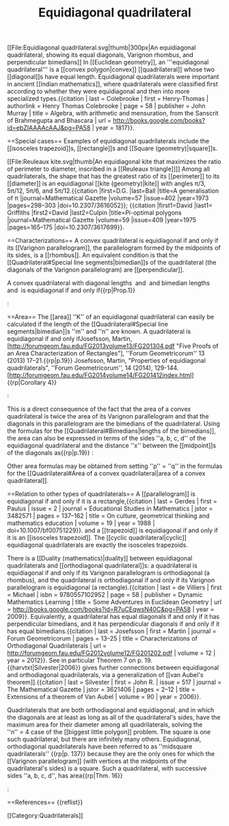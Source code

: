 ﻿---
lastrevid: 641881169
pageid: 35012663
canonicalurl: http://en.wikipedia.org/wiki/Equidiagonal_quadrilateral
title: Equidiagonal quadrilateral
editurl: http://en.wikipedia.org/w/index.php?title=Equidiagonal_quadrilateral&action=edit
length: 6691
contentmodel: wikitext
pagelanguage: en
touched: 2015-02-14T13:05:20Z
ns: 0
fullurl: http://en.wikipedia.org/wiki/Equidiagonal_quadrilateral
---

[[File:Equidiagonal quadrilateral.svg|thumb|300px|An  equidiagonal quadrilateral, showing its equal diagonals, Varignon rhombus, and perpendicular bimedians]]
In [[Euclidean geometry]], an '''equidiagonal quadrilateral''' is a [[convex polygon|convex]] [[quadrilateral]] whose two [[diagonal]]s have equal length. Equidiagonal quadrilaterals were important in ancient [[Indian mathematics]], where quadrilaterals were classified first according to whether they were equidiagonal and then into more specialized types.<ref>{{citation
 | last = Colebrooke | first = Henry-Thomas | authorlink = Henry Thomas Colebrooke
 | page = 58
 | publisher = John Murray
 | title = Algebra, with arithmetic and mensuration, from the Sanscrit of Brahmegupta and Bhascara
 | url = http://books.google.com/books?id=ebZIAAAAcAAJ&pg=PA58
 | year = 1817}}.</ref>

==Special cases==
Examples of equidiagonal quadrilaterals include the [[isosceles trapezoid]]s, [[rectangle]]s and [[Square (geometry)|square]]s.

[[File:Reuleaux kite.svg|thumb|An equidiagonal kite that maximizes the ratio of perimeter to diameter, inscribed in a [[Reuleaux triangle]]]]
Among all quadrilaterals, the shape that has the greatest ratio of its [[perimeter]] to its [[diameter]] is an equidiagonal [[kite (geometry)|kite]] with angles π/3, 5π/12, 5π/6, and 5π/12.<ref>{{citation |first=D.G. |last=Ball |title=A generalisation of π |journal=Mathematical Gazette |volume=57 |issue=402 |year=1973 |pages=298–303 |doi=10.2307/3616052}}; {{citation |first1=David |last1= Griffiths |first2=David |last2=Culpin |title=Pi-optimal polygons |journal=Mathematical Gazette |volume=59 |issue=409 |year=1975 |pages=165–175 |doi=10.2307/3617699}}.</ref>

==Characterizations==
A convex quadrilateral is equidiagonal if and only if its [[Varignon parallelogram]], the parallelogram formed by the midpoints of its sides, is a [[rhombus]]. An equivalent condition is that the [[Quadrilateral#Special line segments|bimedian]]s of the quadrilateral  (the diagonals of the Varignon parallelogram) are [[perpendicular]].<ref name="adventures"/>

A convex quadrilateral with diagonal lengths <math>p</math> and <math>q</math> and bimedian lengths <math>m</math> and <math>n</math> is equidiagonal if and only if<ref name=J2014/>{{rp|Prop.1}}

:<math>pq=m^2+n^2.</math>

==Area==
The [[area]] ''K'' of an equidiagonal quadrilateral can easily be calculated if the length of the [[Quadrilateral#Special line segments|bimedian]]s ''m'' and ''n'' are known. A quadrilateral is equidiagonal if and only if<ref name=Josefsson>Josefsson, Martin, [http://forumgeom.fau.edu/FG2013volume13/FG201304.pdf "Five Proofs of an Area Characterization of Rectangles"], ''Forum Geometricorum'' 13 (2013) 17–21.</ref>{{rp|p.19}} <ref name=J2014>Josefsson, Martin, "Properties of equidiagonal quadrilaterals",
''Forum Geometricorum'', 14 (2014), 129-144.  [http://forumgeom.fau.edu/FG2014volume14/FG201412index.html] </ref>{{rp|Corollary 4}}

:<math>\displaystyle K=mn.</math>

This is a direct consequence of the fact that the area of a convex quadrilateral is twice the area of its Varignon parallelogram and that the diagonals in this parallelogram are the bimedians of the quadrilateral. Using the formulas for the [[Quadrilateral#Bimedians|lengths of the bimedians]], the area can also be expressed in terms of the sides ''a, b, c, d'' of the equidiagonal quadrilateral and the distance ''x'' between the [[midpoint]]s of the diagonals as<ref name=Josefsson/>{{rp|p.19}}
:<math>K=\tfrac{1}{4}\sqrt{(2(a^2+c^2)-4x^2)(2(b^2+d^2)-4x^2)}.</math>

Other area formulas may be obtained from setting ''p'' = ''q'' in the formulas for the [[Quadrilateral#Area of a convex quadrilateral|area of a convex quadrilateral]].

==Relation to other types of quadrilaterals==
A [[parallelogram]] is equidiagonal if and only if it is a rectangle,<ref>{{citation
 | last = Gerdes | first = Paulus
 | issue = 2
 | journal = Educational Studies in Mathematics
 | jstor = 3482571
 | pages = 137–162
 | title = On culture, geometrical thinking and mathematics education
 | volume = 19
 | year = 1988
 | doi=10.1007/bf00751229}}.</ref> and a [[trapezoid]] is equidiagonal if and only if it is an [[isosceles trapezoid]]. The [[cyclic quadrilateral|cyclic]] equidiagonal quadrilaterals are exactly the isosceles trapezoids.

There is a [[Duality (mathematics)|duality]] between equidiagonal quadrilaterals and [[orthodiagonal quadrilateral]]s: a quadrilateral is equidiagonal if and only if its Varignon parallelogram is orthodiagonal (a rhombus), and the quadrilateral is orthodiagonal if and only if its Varignon parallelogram is equidiagonal (a rectangle).<ref name="adventures">{{citation
 | last = de Villiers | first = Michael
 | isbn = 9780557102952
 | page = 58
 | publisher = Dynamic Mathematics Learning
 | title = Some Adventures in Euclidean Geometry
 | url = http://books.google.com/books?id=R7uCEqwsN40C&pg=PA58
 | year = 2009}}.</ref> Equivalently, a quadrilateral has equal diagonals if and only if it has perpendicular bimedians, and it has perpendicular diagonals if and only if it has equal bimedians.<ref>{{citation
 | last = Josefsson | first = Martin
 | journal = Forum Geometricorum
 | pages = 13–25
 | title = Characterizations of Orthodiagonal Quadrilaterals
 | url = http://forumgeom.fau.edu/FG2012volume12/FG201202.pdf
 | volume = 12
 | year = 2012}}. See in particular Theorem 7 on p. 19.</ref> {{harvtxt|Silvester|2006}} gives further connections between equidiagonal and orthodiagonal quadrilaterals, via a generalization of [[van Aubel's theorem]].<ref>{{citation
 | last = Silvester | first = John R.
 | issue = 517
 | journal = The Mathematical Gazette
 | jstor = 3621406
 | pages = 2–12
 | title = Extensions of a theorem of Van Aubel
 | volume = 90
 | year = 2006}}.</ref>

Quadrilaterals that are both orthodiagonal and equidiagonal, and in which the diagonals are at least as long as all of the quadrilateral's sides, have the maximum area for their diameter among all quadrilaterals, solving the ''n''&nbsp;=&nbsp;4 case of the [[biggest little polygon]] problem. The square is one such quadrilateral, but there are infinitely many others. Equidiagonal, orthodiagonal quadrilaterals have been referred to as ''midsquare quadrilaterals'' 
<ref name=J2014/>{{rp|p. 137}} because they are the only ones for which the [[Varignon parallelogram]] (with vertices at the midpoints of the quadrilateral's sides) is a square. Such a quadrilateral, with successive sides ''a, b, c, d'', has area<ref name=J2014/>{{rp|Thm. 16}}

:<math>K=\frac{a^2+c^2+\sqrt{4(a^2c^2+b^2d^2)-(a^2+c^2)^2}}{4}.</math>

==References==
{{reflist}}

[[Category:Quadrilaterals]]